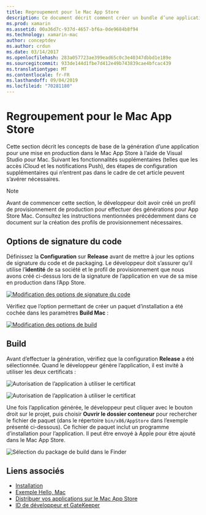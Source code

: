 ```yaml
---
title: Regroupement pour le Mac App Store
description: Ce document décrit comment créer un bundle d’une application Xamarin.Mac en vue de sa publication dans le Mac App Store. Il traite de la génération et des options de signature de code.
ms.prod: xamarin
ms.assetid: 00a36d7c-937d-4657-bf6a-0de9684b8f94
ms.technology: xamarin-mac
author: conceptdev
ms.author: crdun
ms.date: 03/14/2017
ms.openlocfilehash: 283a057723ae399ead65c0c3e40347dbbd1e189e
ms.sourcegitcommit: 933de144d1fbe7d412e49b743839cae4bfcac439
ms.translationtype: MT
ms.contentlocale: fr-FR
ms.lasthandoff: 09/04/2019
ms.locfileid: "70281180"
---
```

# <a name="bundling-for-the-mac-app-store"></a>Regroupement pour le Mac App Store

Cette section décrit les concepts de base de la génération d’une application pour une mise en production dans le Mac App Store à l’aide de Visual Studio pour Mac. Suivant les fonctionnalités supplémentaires (telles que les accès iCloud et les notifications Push), des étapes de configuration supplémentaires qui n’entrent pas dans le cadre de cet article peuvent s’avérer nécessaires.

> [!NOTE]
> Avant de commencer cette section, le développeur doit avoir créé un profil de provisionnement de production pour effectuer des générations pour App Store Mac. Consultez les instructions mentionnées précédemment dans ce document sur la création des profils de provisionnement nécessaires.

## <a name="code-signing-options"></a>Options de signature du code

Définissez la **Configuration** sur **Release** avant de mettre à jour les options de signature du code et de packaging. Le développeur doit s’assurer qu’il utilise l’**identité** de sa société et le profil de provisionnement que nous avons créé ci-dessus lors de la signature de l’application en vue de sa mise en production dans l’App Store.

 [![Modification des options de signature du code](bundling-images/config02.png "Modification des options de signature du code")](bundling-images/config02-large.png#lightbox)

Vérifiez que l’option permettant de créer un paquet d’installation a été cochée dans les paramètres **Build Mac** :

[![Modification des options de build](bundling-images/config03.png "Modification des options de build")](bundling-images/config03-large.png#lightbox)

## <a name="build"></a>Build

Avant d’effectuer la génération, vérifiez que la configuration **Release** a été sélectionnée. Quand le développeur génère l’application, il est invité à utiliser les deux certificats :

 ![Autorisation de l’application à utiliser le certificat](bundling-images/image62.png "Autorisation de l’application à utiliser le certificat")

 ![Autorisation de l’application à utiliser le certificat](bundling-images/image63.png "Autorisation de l’application à utiliser le certificat")

Une fois l’application générée, le développeur peut cliquer avec le bouton droit sur le projet, puis choisir **Ouvrir le dossier conteneur** pour rechercher le fichier de paquet (dans le répertoire `bin/x86/AppStore` dans l’exemple présenté ci-dessous).  Ce fichier de paquet inclut un programme d’installation pour l’application. Il peut être envoyé à Apple pour être ajouté dans le Mac App Store.

 ![Sélection du package de build dans le Finder](bundling-images/image64.png "Sélection du package de build dans le Finder")


## <a name="related-links"></a>Liens associés

- [Installation](/visualstudio/mac/installation/)
- [Exemple Hello, Mac](~/mac/get-started/hello-mac.md)
- [Distribuer vos applications sur le Mac App Store](https://developer.apple.com/devcenter/mac/checklist/)
- [ID de développeur et GateKeeper](https://developer.apple.com/resources/developer-id/)
